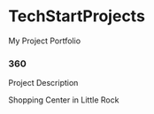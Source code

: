 # TechStartProjects
My Project Portfolio

### 360

Project Description

Shopping Center in Little Rock
